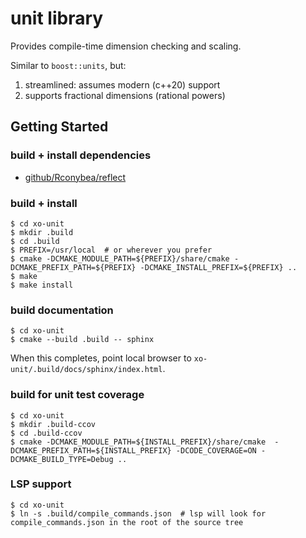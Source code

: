 # unit library

Provides compile-time dimension checking and scaling.

Similar to `boost::units`,  but:
1. streamlined: assumes modern (c++20) support
2. supports fractional dimensions (rational powers)

## Getting Started

### build + install dependencies

- [github/Rconybea/reflect](https://github.com/Rconybea/reflect)

### build + install
```
$ cd xo-unit
$ mkdir .build
$ cd .build
$ PREFIX=/usr/local  # or wherever you prefer
$ cmake -DCMAKE_MODULE_PATH=${PREFIX}/share/cmake -DCMAKE_PREFIX_PATH=${PREFIX} -DCMAKE_INSTALL_PREFIX=${PREFIX} ..
$ make
$ make install
```

### build documentation
```
$ cd xo-unit
$ cmake --build .build -- sphinx
```
When this completes,  point local browser to `xo-unit/.build/docs/sphinx/index.html`.

### build for unit test coverage
```
$ cd xo-unit
$ mkdir .build-ccov
$ cd .build-ccov
$ cmake -DCMAKE_MODULE_PATH=${INSTALL_PREFIX}/share/cmake  -DCMAKE_PREFIX_PATH=${INSTALL_PREFIX} -DCODE_COVERAGE=ON -DCMAKE_BUILD_TYPE=Debug ..
```

### LSP support
```
$ cd xo-unit
$ ln -s .build/compile_commands.json  # lsp will look for compile_commands.json in the root of the source tree
```
